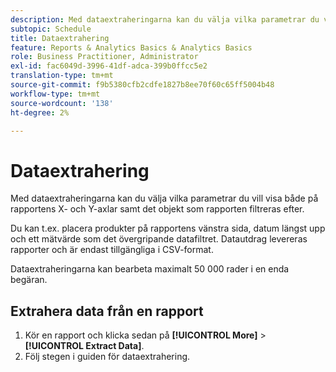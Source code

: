 ```yaml
---
description: Med dataextraheringarna kan du välja vilka parametrar du vill visa både på rapportens X- och Y-axlar samt det objekt som rapporten filtreras efter.
subtopic: Schedule
title: Dataextrahering
feature: Reports & Analytics Basics & Analytics Basics
role: Business Practitioner, Administrator
exl-id: fac6049d-3996-41df-adca-399b0ffcc5e2
translation-type: tm+mt
source-git-commit: f9b5380cfb2cdfe1827b8ee70f60c65ff5004b48
workflow-type: tm+mt
source-wordcount: '138'
ht-degree: 2%

---
```


# Dataextrahering

Med dataextraheringarna kan du välja vilka parametrar du vill visa både på rapportens X- och Y-axlar samt det objekt som rapporten filtreras efter.

Du kan t.ex. placera produkter på rapportens vänstra sida, datum längst upp och ett mätvärde som det övergripande datafiltret. Datautdrag levereras rapporter och är endast tillgängliga i CSV-format.

Dataextraheringarna kan bearbeta maximalt 50 000 rader i en enda begäran.

## Extrahera data från en rapport

1. Kör en rapport och klicka sedan på **[!UICONTROL More]** > **[!UICONTROL Extract Data]**.
1. Följ stegen i guiden för dataextrahering.
